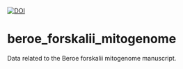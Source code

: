 [![DOI](https://zenodo.org/badge/DOI/10.5281/zenodo.1129370.svg)](https://doi.org/10.5281/zenodo.1129370)

# beroe_forskalii_mitogenome
Data related to the Beroe forskalii mitogenome manuscript.
